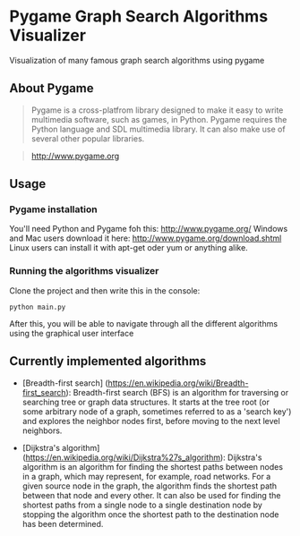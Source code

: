 # Pygame Graph Search Algorithms Visualizer
Visualization of many famous graph search algorithms using pygame

## About Pygame
> Pygame is a cross-platfrom library designed to make it easy to write multimedia software, such as games, in Python.
> Pygame requires the Python language and SDL multimedia library. It can also make use of several other popular libraries.

> http://www.pygame.org

## Usage
### Pygame installation
You'll need Python and Pygame foh this: http://www.pygame.org/
Windows and Mac users download it here: http://www.pygame.org/download.shtml
Linux users can install it with apt-get oder yum or anything alike.
### Running the algorithms visualizer
Clone the project and then write this in the console:
```
python main.py
```
After this, you will be able to navigate through all the different algorithms using the
graphical user interface

## Currently implemented algorithms
* [Breadth-first search] (https://en.wikipedia.org/wiki/Breadth-first_search): Breadth-first search (BFS) is an algorithm for traversing or searching tree or graph data structures. It starts at the tree root (or some arbitrary node of a graph, sometimes referred to as a 'search key') and explores the neighbor nodes first, before moving to the next level neighbors.

* [Dijkstra's algorithm] (https://en.wikipedia.org/wiki/Dijkstra%27s_algorithm): Dijkstra's algorithm is an algorithm for finding the shortest paths between nodes in a graph, which may represent, for example, road networks. For a given source node in the graph, the algorithm finds the shortest path between that node and every other. It can also be used for finding the shortest paths from a single node to a single destination node by stopping the algorithm once the shortest path to the destination node has been determined.

